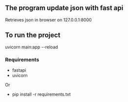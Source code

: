 ## The program update json with fast api

Retrieves json in browser on 127.0.0.1:8000

## To run the project

uvicorn main:app --reload  

### Requirements 

- fastapi
- uvicorn

Or 
- pip install -r requirements.txt


